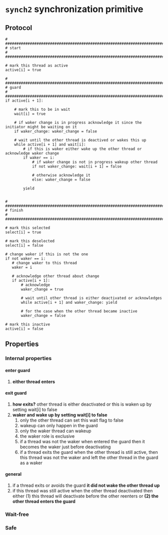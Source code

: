 `synch2` synchronization primitive
===============================================================================

Protocol
-------------------------------------------------------------------------------

    # #########################################################################
    # start
    # #########################################################################

    # mark this thread as active
    active[i] = true

    # #########################################################################
    # guard
    # #########################################################################
    if active[i + 1]:

        # mark this to be in wait 
        wait[i] = true

        # if waker change is in progress acknowledge it since the initiator might be waiting on it
        if waker_change: waker_change = false

        # wait until the other thread is deactived or wakes this up
        while active[i + 1] and wait[i]:
            # if this is waker either wake up the other thread or acknowledge waker change
            if waker == i:
                # if waker change is not in progress wakeup other thread
                if not waker_change: wait[i + 1] = false
                    
                # otherwise acknowledge it
                else: waker_change = false

            yield

    
    # #########################################################################
    # finish
    # #########################################################################

    # mark this selected 
    select[i] = true

    # mark this deselected
    select[i] = false

    # change waker if this is not the one
    if not waker == i:
       # change waker to this thread
       waker = i

       # acknowledge other thread about change
       if active[i + 1]:
           # acknowledge
           waker_change = true

           # wait until other thread is either deactivated or acknowledges 
           while active[i + 1] and waker_change: yield

           # for the case when the other thread became inactive
           waker_change = false

    # mark this inactive
    active[i] = false

Properties
-------------------------------------------------------------------------------

### Internal properties ###

#### enter guard ####

1. **either thread enters**
 
#### exit guard ####

1. **how exits?** other thread is either deactivated or this is waken up by setting wait[i] to false
1. **waker and wake up by setting wait[i] to false**
   1. only the other thread can set this wait flag to false
   1. wakeup can only happen in the guard
   1. only the waker thread can wakeup
   1. the waker role is exclusive
   1. if a thread was not the waker when entered the guard then it becomes the waker just before deactivating
   1. if a thread exits the guard when the other thread is still active, then this thread was not the waker and left the other thread in the guard as a waker

#### general ####

1. if a thread exits or avoids the guard **it did not wake the other thread up**
1. if this thread was still active when the other thread deactivated then either (1) this thread will deactivate before the other reenters or **(2) the other thread enters the guard**

### Wait-free ###

### Safe ###


